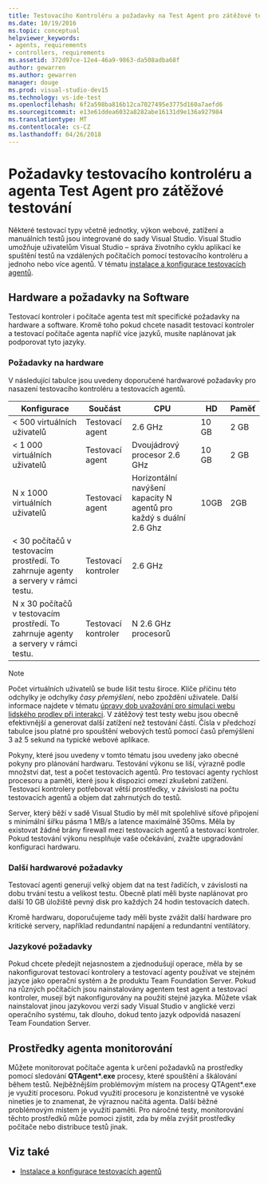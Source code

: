 ```yaml
---
title: Testovacího Kontroléru a požadavky na Test Agent pro zátěžové testování v sadě Visual Studio
ms.date: 10/19/2016
ms.topic: conceptual
helpviewer_keywords:
- agents, requirements
- controllers, requirements
ms.assetid: 372d97ce-12e4-46a9-9863-da508adba68f
author: gewarren
ms.author: gewarren
manager: douge
ms.prod: visual-studio-dev15
ms.technology: vs-ide-test
ms.openlocfilehash: 6f2a598ba816b12ca7027495e3775d160a7aefd6
ms.sourcegitcommit: e13e61ddea6032a8282abe16131d9e136a927984
ms.translationtype: MT
ms.contentlocale: cs-CZ
ms.lasthandoff: 04/26/2018
---
```

# <a name="test-controller-and-test-agent-requirements-for-load-testing"></a>Požadavky testovacího kontroléru a agenta Test Agent pro zátěžové testování

Některé testovací typy včetně jednotky, výkon webové, zatížení a manuálních testů jsou integrované do sady Visual Studio. Visual Studio umožňuje uživatelům Visual Studio – správa životního cyklu aplikací ke spuštění testů na vzdálených počítačích pomocí testovacího kontroléru a jednoho nebo více agentů. V tématu [instalace a konfigurace testovacích agentů](../test/lab-management/install-configure-test-agents.md).

## <a name="hardware-and-software-requirements"></a>Hardware a požadavky na Software

Testovací kontroler i počítače agenta test mít specifické požadavky na hardware a software. Kromě toho pokud chcete nasadit testovací kontroler a testovací počítače agenta napříč více jazyků, musíte naplánovat jak podporovat tyto jazyky.

### <a name="hardware-requirements"></a>Požadavky na hardware

V následující tabulce jsou uvedeny doporučené hardwarové požadavky pro nasazení testovacího kontroléru a testovacích agentů.

|**Konfigurace**|**Součást**|**CPU**|**HD**|**Paměť**|
|-----------------------|-------------------|-------------|------------|----------------|
|< 500 virtuálních uživatelů|Testovací agent|2.6 GHz|10 GB|2 GB|
|< 1 000 virtuálních uživatelů|Testovací agent|Dvoujádrový procesor 2.6 GHz|10 GB|2 GB|
|N x 1000 virtuálních uživatelů|Testovací agent|Horizontální navýšení kapacity N agentů pro každý s duální 2.6 Ghz|10GB|2GB|
|\< 30 počítačů v testovacím prostředí. To zahrnuje agenty a servery v rámci testu.|Testovací kontroler|2.6 GHz|||
|N x 30 počítačů v testovacím prostředí. To zahrnuje agenty a servery v rámci testu.|Testovací kontroler|N 2.6 GHz procesorů|||

> [!NOTE]
> Počet virtuálních uživatelů se bude lišit testu široce. Klíče příčinu této odchylky je odchylky *časy přemýšlení*, nebo zpoždění uživatele. Další informace najdete v tématu [úpravy dob uvažování pro simulaci webu lidského prodlev při interakci](../test/edit-think-times-in-load-test-scenarios.md). V zátěžový test testy webu jsou obecně efektivnější a generovat další zatížení než testování částí. Čísla v předchozí tabulce jsou platné pro spouštění webových testů pomocí časů přemýšlení 3 až 5 sekund na typické webové aplikace.

Pokyny, které jsou uvedeny v tomto tématu jsou uvedeny jako obecné pokyny pro plánování hardwaru. Testování výkonu se liší, výrazně podle množství dat, test a počet testovacích agentů. Pro testovací agenty rychlost procesoru a paměti, které jsou k dispozici omezí zkušební zatížení. Testovací kontrolery potřebovat větší prostředky, v závislosti na počtu testovacích agentů a objem dat zahrnutých do testů.

Server, který běží v sadě Visual Studio by měl mít spolehlivé síťové připojení s minimální šířku pásma 1 MB/s a latence maximálně 350ms. Měla by existovat žádné brány firewall mezi testovacích agentů a testovací kontroler. Pokud testování výkonu nesplňuje vaše očekávání, zvažte upgradování konfiguraci hardwaru.

### <a name="additional-hardware-considerations"></a>Další hardwarové požadavky

Testovací agenti generují velký objem dat na test řadičích, v závislosti na dobu trvání testu a velikost testu. Obecně platí měli byste naplánovat pro další 10 GB úložiště pevný disk pro každých 24 hodin testovacích datech.

Kromě hardwaru, doporučujeme tady měli byste zvážit další hardware pro kritické servery, například redundantní napájení a redundantní ventilátory.

### <a name="language-requirements"></a>Jazykové požadavky

Pokud chcete předejít nejasnostem a zjednodušují operace, měla by se nakonfigurovat testovací kontrolery a testovací agenty používat ve stejném jazyce jako operační systém a že produktu Team Foundation Server. Pokud na různých počítačích jsou nainstalovány agentem test agent a testovací kontroler, musejí být nakonfigurovány na použití stejné jazyka. Můžete však nainstalovat jinou jazykovou verzi sady Visual Studio v anglické verzi operačního systému, tak dlouho, dokud tento jazyk odpovídá nasazení Team Foundation Server.

## <a name="monitor-agent-resources"></a>Prostředky agenta monitorování

Můžete monitorovat počítače agenta k určení požadavků na prostředky pomocí sledování **QTAgent\*.exe** procesy, které spouštění a škálování během testů. Nejběžnějším problémovým místem na procesy QTAgent*.exe je využití procesoru. Pokud využití procesoru je konzistentně ve vysoké nineties je to znamenat, že výraznou načítá agenta. Další běžné problémovým místem je využití paměti. Pro náročné testy, monitorování těchto prostředků může pomoci zjistit, zda by měla zvýšit prostředky počítače nebo distribuce testů jinak.

## <a name="see-also"></a>Viz také

- [Instalace a konfigurace testovacích agentů](../test/lab-management/install-configure-test-agents.md)